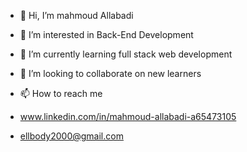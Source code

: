 - 👋 Hi, I’m mahmoud Allabadi
- 👀 I’m interested in Back-End Development 
- 🌱 I’m currently learning full stack web development 
- 💞️ I’m looking to collaborate on new learners 
- 📫 How to reach me 
- www.linkedin.com/in/mahmoud-allabadi-a65473105

- ellbody2000@gmail.com
<!---
Allabadi/Allabad' is a ✨ special ✨ repository because its `README.md` (this file) appears on your GitHub profile.
You can click the Preview link to take a look at your changes.
--->
